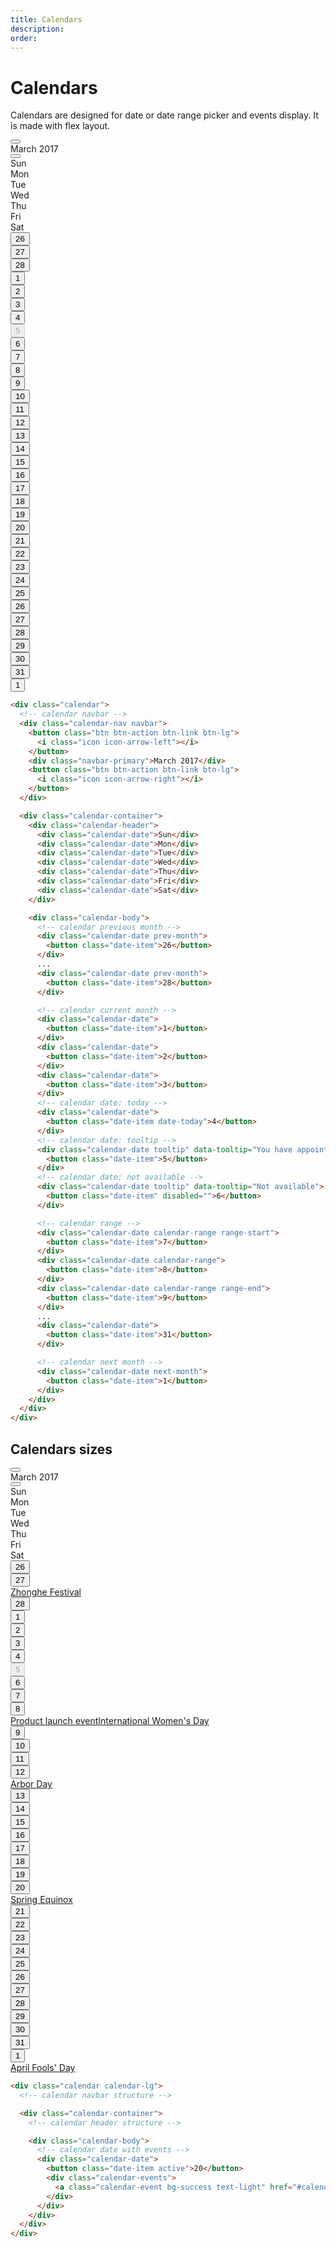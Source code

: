 ```yaml
---
title: Calendars
description: 
order: 
---
```


# Calendars

Calendars are designed for date or date range picker and events display. It is made with flex layout.

 
<div class="docs-demo columns">
  <div class="column col-4 col-md-12">
    <div class="calendar">
      <div class="calendar-nav navbar">
        <button class="btn btn-action btn-link btn-lg"><i class="icon icon-arrow-left"></i></button>
        <div class="navbar-primary">March 2017</div>
        <button class="btn btn-action btn-link btn-lg"><i class="icon icon-arrow-right"></i></button>
      </div>
      <div class="calendar-container">
        <div class="calendar-header">
          <div class="calendar-date">Sun</div>
          <div class="calendar-date">Mon</div>
          <div class="calendar-date">Tue</div>
          <div class="calendar-date">Wed</div>
          <div class="calendar-date">Thu</div>
          <div class="calendar-date">Fri</div>
          <div class="calendar-date">Sat</div>
        </div>
        <div class="calendar-body">
          <div class="calendar-date prev-month">
            <button class="date-item">26</button>
          </div>
          <div class="calendar-date prev-month">
            <button class="date-item">27</button>
          </div>
          <div class="calendar-date prev-month">
            <button class="date-item">28</button>
          </div>
          <div class="calendar-date">
            <button class="date-item">1</button>
          </div>
          <div class="calendar-date">
            <button class="date-item">2</button>
          </div>
          <div class="calendar-date">
            <button class="date-item">3</button>
          </div>
          <div class="calendar-date tooltip" data-tooltip="Today">
            <button class="date-item date-today">4</button>
          </div>
          <div class="calendar-date tooltip" data-tooltip="Not available">
            <button class="date-item" disabled="">5</button>
          </div>
          <div class="calendar-date">
            <button class="date-item">6</button>
          </div>
          <div class="calendar-date">
            <button class="date-item">7</button>
          </div>
          <div class="calendar-date tooltip" data-tooltip="You have appointments">
            <button class="date-item badge">8</button>
          </div>
          <div class="calendar-date">
            <button class="date-item">9</button>
          </div>
          <div class="calendar-date">
            <button class="date-item">10</button>
          </div>
          <div class="calendar-date">
            <button class="date-item">11</button>
          </div>
          <div class="calendar-date">
            <button class="date-item">12</button>
          </div>
          <div class="calendar-date">
            <button class="date-item">13</button>
          </div>
          <div class="calendar-date">
            <button class="date-item">14</button>
          </div>
          <div class="calendar-date">
            <button class="date-item">15</button>
          </div>
          <div class="calendar-date calendar-range range-start">
            <button class="date-item">16</button>
          </div>
          <div class="calendar-date calendar-range">
            <button class="date-item">17</button>
          </div>
          <div class="calendar-date calendar-range">
            <button class="date-item">18</button>
          </div>
          <div class="calendar-date calendar-range">
            <button class="date-item">19</button>
          </div>
          <div class="calendar-date calendar-range range-end">
            <button class="date-item">20</button>
          </div>
          <div class="calendar-date">
            <button class="date-item">21</button>
          </div>
          <div class="calendar-date">
            <button class="date-item">22</button>
          </div>
          <div class="calendar-date">
            <button class="date-item">23</button>
          </div>
          <div class="calendar-date">
            <button class="date-item">24</button>
          </div>
          <div class="calendar-date">
            <button class="date-item">25</button>
          </div>
          <div class="calendar-date">
            <button class="date-item">26</button>
          </div>
          <div class="calendar-date">
            <button class="date-item">27</button>
          </div>
          <div class="calendar-date">
            <button class="date-item">28</button>
          </div>
          <div class="calendar-date">
            <button class="date-item">29</button>
          </div>
          <div class="calendar-date">
            <button class="date-item">30</button>
          </div>
          <div class="calendar-date">
            <button class="date-item">31</button>
          </div>
          <div class="calendar-date next-month">
            <button class="date-item">1</button>
          </div>
        </div>
      </div>
    </div>
  </div>
</div>

```html
<div class="calendar">
  <!-- calendar navbar -->
  <div class="calendar-nav navbar">
    <button class="btn btn-action btn-link btn-lg">
      <i class="icon icon-arrow-left"></i>
    </button>
    <div class="navbar-primary">March 2017</div>
    <button class="btn btn-action btn-link btn-lg">
      <i class="icon icon-arrow-right"></i>
    </button>
  </div>

  <div class="calendar-container">
    <div class="calendar-header">
      <div class="calendar-date">Sun</div>
      <div class="calendar-date">Mon</div>
      <div class="calendar-date">Tue</div>
      <div class="calendar-date">Wed</div>
      <div class="calendar-date">Thu</div>
      <div class="calendar-date">Fri</div>
      <div class="calendar-date">Sat</div>
    </div>

    <div class="calendar-body">
      <!-- calendar previous month -->
      <div class="calendar-date prev-month">
        <button class="date-item">26</button>
      </div>
      ...
      <div class="calendar-date prev-month">
        <button class="date-item">28</button>
      </div>

      <!-- calendar current month -->
      <div class="calendar-date">
        <button class="date-item">1</button>
      </div>
      <div class="calendar-date">
        <button class="date-item">2</button>
      </div>
      <div class="calendar-date">
        <button class="date-item">3</button>
      </div>
      <!-- calendar date: today -->
      <div class="calendar-date">
        <button class="date-item date-today">4</button>
      </div>
      <!-- calendar date: tooltip -->
      <div class="calendar-date tooltip" data-tooltip="You have appointments">
        <button class="date-item">5</button>
      </div>
      <!-- calendar date: not available -->
      <div class="calendar-date tooltip" data-tooltip="Not available">
        <button class="date-item" disabled="">6</button>
      </div>

      <!-- calendar range -->
      <div class="calendar-date calendar-range range-start">
        <button class="date-item">7</button>
      </div>
      <div class="calendar-date calendar-range">
        <button class="date-item">8</button>
      </div>
      <div class="calendar-date calendar-range range-end">
        <button class="date-item">9</button>
      </div>
      ...
      <div class="calendar-date">
        <button class="date-item">31</button>
      </div>

      <!-- calendar next month -->
      <div class="calendar-date next-month">
        <button class="date-item">1</button>
      </div>
    </div>
  </div>
</div>

```

## Calendars sizes

 
<div class="docs-demo columns">
  <div class="column col-12">
    <div class="calendar calendar-lg">
      <div class="calendar-nav navbar">
        <button class="btn btn-action btn-link btn-lg"><i class="icon icon-arrow-left"></i></button>
        <div class="navbar-primary">March 2017</div>
        <button class="btn btn-action btn-link btn-lg"><i class="icon icon-arrow-right"></i></button>
      </div>
      <div class="calendar-container">
        <div class="calendar-header">
          <div class="calendar-date">Sun</div>
          <div class="calendar-date">Mon</div>
          <div class="calendar-date">Tue</div>
          <div class="calendar-date">Wed</div>
          <div class="calendar-date">Thu</div>
          <div class="calendar-date">Fri</div>
          <div class="calendar-date">Sat</div>
        </div>
        <div class="calendar-body">
          <div class="calendar-date prev-month">
            <button class="date-item">26</button>
          </div>
          <div class="calendar-date prev-month">
            <button class="date-item">27</button>
            <div class="calendar-events"><a class="calendar-event bg-error text-light" href="#calendars">Zhonghe Festival</a></div>
          </div>
          <div class="calendar-date prev-month">
            <button class="date-item">28</button>
          </div>
          <div class="calendar-date">
            <button class="date-item">1</button>
          </div>
          <div class="calendar-date">
            <button class="date-item">2</button>
          </div>
          <div class="calendar-date">
            <button class="date-item">3</button>
          </div>
          <div class="calendar-date tooltip" data-tooltip="Today">
            <button class="date-item date-today">4</button>
          </div>
          <div class="calendar-date">
            <button class="date-item" disabled="">5</button>
          </div>
          <div class="calendar-date">
            <button class="date-item">6</button>
          </div>
          <div class="calendar-date">
            <button class="date-item">7</button>
          </div>
          <div class="calendar-date tooltip" data-tooltip="You have appointments">
            <button class="date-item badge">8</button>
            <div class="calendar-events"><a class="calendar-event bg-primary text-light" href="#calendars">Product launch event</a><a class="calendar-event bg-error text-light" href="#calendars">International Women's Day</a></div>
          </div>
          <div class="calendar-date">
            <button class="date-item">9</button>
          </div>
          <div class="calendar-date">
            <button class="date-item">10</button>
          </div>
          <div class="calendar-date">
            <button class="date-item">11</button>
          </div>
          <div class="calendar-date">
            <button class="date-item">12</button>
            <div class="calendar-events"><a class="calendar-event bg-error text-light" href="#calendars">Arbor Day</a></div>
          </div>
          <div class="calendar-date">
            <button class="date-item">13</button>
          </div>
          <div class="calendar-date">
            <button class="date-item">14</button>
          </div>
          <div class="calendar-date">
            <button class="date-item">15</button>
          </div>
          <div class="calendar-date calendar-range range-start">
            <button class="date-item">16</button>
          </div>
          <div class="calendar-date calendar-range">
            <button class="date-item">17</button>
          </div>
          <div class="calendar-date calendar-range">
            <button class="date-item">18</button>
          </div>
          <div class="calendar-date calendar-range">
            <button class="date-item">19</button>
          </div>
          <div class="calendar-date calendar-range range-end">
            <button class="date-item">20</button>
            <div class="calendar-events"><a class="calendar-event bg-success text-light" href="#calendars">Spring Equinox</a></div>
          </div>
          <div class="calendar-date">
            <button class="date-item">21</button>
          </div>
          <div class="calendar-date">
            <button class="date-item">22</button>
          </div>
          <div class="calendar-date">
            <button class="date-item">23</button>
          </div>
          <div class="calendar-date">
            <button class="date-item">24</button>
          </div>
          <div class="calendar-date">
            <button class="date-item">25</button>
          </div>
          <div class="calendar-date">
            <button class="date-item">26</button>
          </div>
          <div class="calendar-date">
            <button class="date-item">27</button>
          </div>
          <div class="calendar-date">
            <button class="date-item">28</button>
          </div>
          <div class="calendar-date">
            <button class="date-item">29</button>
          </div>
          <div class="calendar-date">
            <button class="date-item">30</button>
          </div>
          <div class="calendar-date">
            <button class="date-item">31</button>
          </div>
          <div class="calendar-date next-month disabled">
            <button class="date-item">1</button>
            <div class="calendar-events"><a class="calendar-event bg-error text-light" href="#calendars">April Fools' Day</a></div>
          </div>
        </div>
      </div>
    </div>
  </div>
</div>

```html
<div class="calendar calendar-lg">
  <!-- calendar navbar structure -->

  <div class="calendar-container">
    <!-- calendar header structure -->

    <div class="calendar-body">
      <!-- calendar date with events -->
      <div class="calendar-date">
        <button class="date-item active">20</button>
        <div class="calendar-events">
          <a class="calendar-event bg-success text-light" href="#calendars">Spring Equinox</a>
        </div>
      </div>
    </div>
  </div>
</div>
```